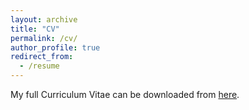```yaml
---
layout: archive
title: "CV"
permalink: /cv/
author_profile: true
redirect_from:
  - /resume
---
```


My full Curriculum Vitae can be downloaded from [here](https://github.com/smostafa89/smostafa89.github.io/blob/4418f250f10ab7b920aa1af602b2e061c97f0796/files/CV_SayedMostafa.pdf).

